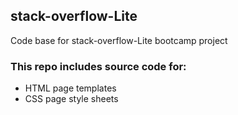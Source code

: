 ## stack-overflow-Lite
Code base for stack-overflow-Lite bootcamp project
### This repo includes source code for:
* HTML page templates
* CSS page style sheets
